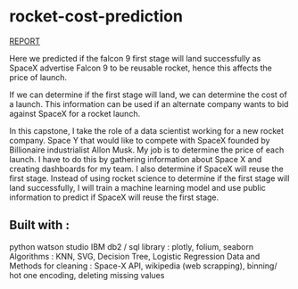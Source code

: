 # rocket-cost-prediction

[REPORT](https://github.com/gouravdangi/rocket-cost-prediction/blob/25a77f821482237ce0bde2a855c8be6c5e9c17d2/ds-capstone-template-coursera%202.pdf)

Here we predicted if the falcon 9 first stage will land successfully as SpaceX advertise Falcon 9  to be reusable rocket, hence this affects the price of launch.

If we can determine if the first stage will land, we can determine the cost of a launch. This information can be used if an alternate company wants to bid against SpaceX for a rocket launch.


In this capstone, I take the role of a data scientist working for a new rocket company. Space Y that would like to compete with SpaceX founded by Billionaire industrialist Allon Musk. My job is to determine the price of each launch. I have to do this by gathering information about Space X and creating dashboards for my team. I also determine if SpaceX will reuse the first stage. Instead of using rocket science to determine if the first stage will land successfully, I will train a machine learning model and use public information to predict if SpaceX will reuse the first stage.

## Built with :

python
watson studio
IBM db2 / sql
library : plotly, folium, seaborn
Algorithms : KNN, SVG, Decision Tree, Logistic Regression
Data and Methods for cleaning : Space-X API, wikipedia (web scrapping), binning/ hot one encoding, deleting missing values
